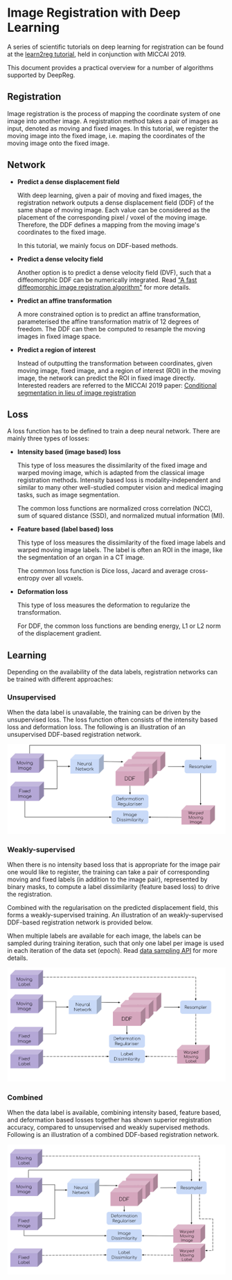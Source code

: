 # Image Registration with Deep Learning

A series of scientific tutorials on deep learning for registration can be found at the
[learn2reg tutorial](https://learn2reg.github.io/), held in conjunction with
MICCAI 2019.

This document provides a practical overview for a number of algorithms supported by
DeepReg.

## Registration

Image registration is the process of mapping the coordinate system of one image into
another image. A registration method takes a pair of images as input, denoted as moving
and fixed images. In this tutorial, we register the moving image into the fixed image,
i.e. maping the coordinates of the moving image onto the fixed image.

<!---
@Yunguan
We could provide some clinical applications of registration.

Personally, this page is for people do not understand the registration,
or people who do not know our work very well.
Sampling options are too advanced and maybe not related.

They can be simply a random pair of images from all the training images
available. They may however require more advanced sampling. For instance, when multiple
subjects each having multiple available images, please see more sampling options in
[Training data sampling options](tutorial_sampling.md).
-->

## Network

- **Predict a dense displacement field**

  With deep learning, given a pair of moving and fixed images, the registration network
  outputs a dense displacement field (DDF) of the same shape of moving image. Each value
  can be considered as the placement of the corresponding pixel / voxel of the moving
  image. Therefore, the DDF defines a mapping from the moving image's coordinates to the
  fixed image.

  In this tutorial, we mainly focus on DDF-based methods.

- **Predict a dense velocity field**

  Another option is to predict a dense velocity field (DVF), such that a diffeomorphic
  DDF can be numerically integrated. Read
  ["A fast diffeomorphic image registration algorithm"](http://citeseerx.ist.psu.edu/viewdoc/download?doi=10.1.1.474.1033&rep=rep1&type=pdf)
  for more details.

- **Predict an affine transformation**

  A more constrained option is to predict an affine transformation, parameterised the
  affine transformation matrix of 12 degrees of freedom. The DDF can then be computed to
  resample the moving images in fixed image space.

- **Predict a region of interest**

  Instead of outputting the transformation between coordinates, given moving image,
  fixed image, and a region of interest (ROI) in the moving image, the network can
  predict the ROI in fixed image directly. Interested readers are referred to the MICCAI
  2019 paper:
  [Conditional segmentation in lieu of image registration](https://arxiv.org/abs/1907.00438)

## Loss

A loss function has to be defined to train a deep neural network. There are mainly three
types of losses:

- **Intensity based (image based) loss**

  This type of loss measures the dissimilarity of the fixed image and warped moving
  image, which is adapted from the classical image registration methods. Intensity based
  loss is modality-independent and similar to many other well-studied computer vision
  and medical imaging tasks, such as image segmentation.

  The common loss functions are normalized cross correlation (NCC), sum of squared
  distance (SSD), and normalized mutual information (MI).

- **Feature based (label based) loss**

  This type of loss measures the dissimilarity of the fixed image labels and warped
  moving image labels. The label is often an ROI in the image, like the segmentation of
  an organ in a CT image.

  The common loss function is Dice loss, Jacard and average cross-entropy over all
  voxels.

- **Deformation loss**

  This type of loss measures the deformation to regularize the transformation.

  For DDF, the common loss functions are bending energy, L1 or L2 norm of the
  displacement gradient.

## Learning

Depending on the availability of the data labels, registration networks can be trained
with different approaches:

### Unsupervised

When the data label is unavailable, the training can be driven by the unsupervised loss.
The loss function often consists of the intensity based loss and deformation loss. The
following is an illustration of an unsupervised DDF-based registration network.

![Unsupervised DDF-based registration network](asset/registration-ddf-nn-unsupervised.svg ":size=600")

### Weakly-supervised

When there is no intensity based loss that is appropriate for the image pair one would
like to register, the training can take a pair of corresponding moving and fixed labels
(in addition to the image pair), represented by binary masks, to compute a label
dissimilarity (feature based loss) to drive the registration.

Combined with the regularisation on the predicted displacement field, this forms a
weakly-supervised training. An illustration of an weakly-supervised DDF-based
registration network is provided below.

When multiple labels are available for each image, the labels can be sampled during
training iteration, such that only one label per image is used in each iteration of the
data set (epoch). Read [data sampling API](tutorial_sampling.md) for more details.

![Weakly-supervised DDF-based registration network](asset/registration-ddf-nn-weakly-supervised.svg ":size=600")

### Combined

When the data label is available, combining intensity based, feature based, and
deformation based losses together has shown superior registration accuracy, compared to
unsupervised and weakly supervised methods. Following is an illustration of a combined
DDF-based registration network.

![Combined DDF-based registration network](asset/registration-ddf-nn-combined.svg ":size=600")
